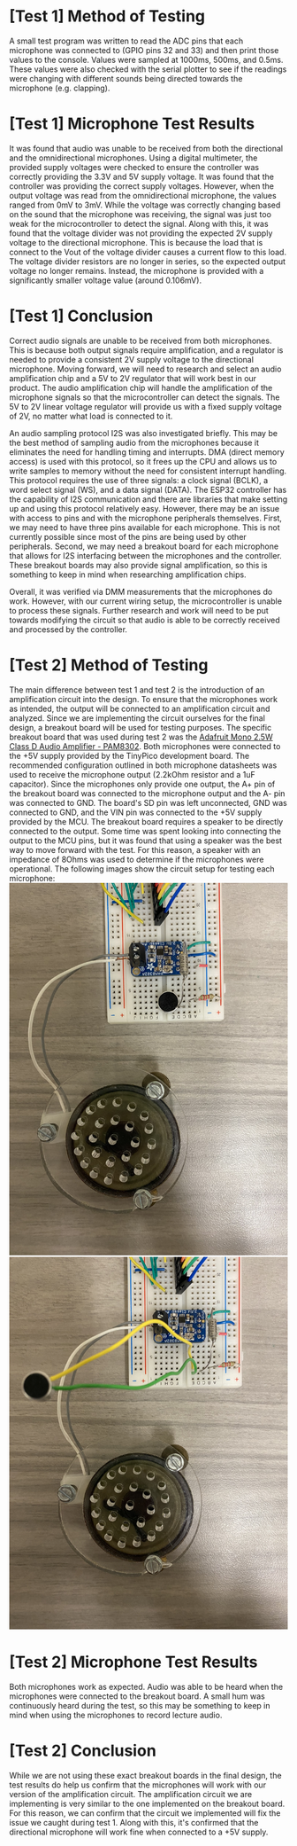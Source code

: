 # [Test 1] Method of Testing  
A small test program was written to read the ADC pins that each microphone was connected to (GPIO pins 32 and 33) and then print those values to the console. Values were sampled at 1000ms, 500ms, and 0.5ms. These values were also checked with the serial plotter to see if the readings were changing with different sounds being directed towards the microphone (e.g. clapping).
# [Test 1] Microphone Test Results  
It was found that audio was unable to be received from both the directional and the omnidirectional microphones. Using a digital multimeter, the provided supply voltages were checked to ensure the controller was correctly providing the 3.3V and 5V supply voltage. It was found that the controller was providing the correct supply voltages. However, when the output voltage was read from the omnidirectional microphone, the values ranged from 0mV to 3mV. While the voltage was correctly changing based on the sound that the microphone was receiving, the signal was just too weak for the microcontroller to detect the signal. Along with this, it was found that the voltage divider was not providing the expected 2V supply voltage to the directional microphone. This is because the load that is connect to the Vout of the voltage divider causes a current flow to this load. The voltage divider resistors are no longer in series, so the expected output voltage no longer remains. Instead, the microphone is provided with a significantly smaller voltage value (around 0.106mV). 
# [Test 1] Conclusion  
Correct audio signals are unable to be received from both microphones. This is because both output signals require amplification, and a regulator is needed to provide a consistent 2V supply voltage to the directional microphone. Moving forward, we will need to research and select an audio amplification chip and a 5V to 2V regulator that will work best in our product. The audio amplification chip will handle the amplification of the microphone signals so that the microcontroller can detect the signals. The 5V to 2V linear voltage regulator will provide us with a fixed supply voltage of 2V, no matter what load is connected to it.  
  
An audio sampling protocol I2S was also investigated briefly. This may be the best method of sampling audio from the microphones because it eliminates the need for handling timing and interrupts. DMA (direct memory access) is used with this protocol, so it frees up the CPU and allows us to write samples to memory without the need for consistent interrupt handling. This protocol requires the use of three signals: a clock signal (BCLK), a word select signal (WS), and a data signal (DATA). The ESP32 controller has the capability of I2S communication and there are libraries that make setting up and using this protocol relatively easy. However, there may be an issue with access to pins and with the microphone peripherals themselves. First, we may need to have three pins available for each microphone. This is not currently possible since most of the pins are being used by other peripherals. Second, we may need a breakout board for each microphone that allows for I2S interfacing between the microphones and the controller. These breakout boards may also provide signal amplification, so this is something to keep in mind when researching amplification chips.  
  
Overall, it was verified via DMM measurements that the microphones do work. However, with our current wiring setup, the microcontroller is unable to process these signals. Further research and work will need to be put towards modifying the circuit so that audio is able to be correctly received and processed by the controller.
  
# [Test 2] Method of Testing  
The main difference between test 1 and test 2 is the introduction of an amplification circuit into the design. To ensure that the microphones work as intended, the output will be connected to an amplification circuit and analyzed. Since we are implementing the circuit ourselves for the final design, a breakout board will be used for testing purposes. The specific breakout board that was used during test 2 was the [Adafruit Mono 2.5W Class D Audio Amplifier - PAM8302](https://www.adafruit.com/product/2130). Both microphones were connected to the +5V supply provided by the TinyPico development board. The recommended configuration outlined in both microphone datasheets was used to receive the microphone output (2.2kOhm resistor and a 1uF capacitor). Since the microphones only provide one output, the A+ pin of the breakout board was connected to the microphone output and the A- pin was connected to GND. The board's SD pin was left unconnected, GND was connected to GND, and the VIN pin was connected to the +5V supply provided by the MCU. The breakout board requires a speaker to be directly connected to the output. Some time was spent looking into connecting the output to the MCU pins, but it was found that using a speaker was the best way to move forward with the test. For this reason, a speaker with an impedance of 8Ohms was used to determine if the microphones were operational. The following images show the circuit setup for testing each microphone:  
![Omni_Mic_Test](uploads/840b41e9c787dd2f3fad0dba5f9062b2/Omni_Mic_Test.jpg)  
![Dir_Mic_Test](uploads/dd547eb8cfb3e64126a539ae5e4dca14/Dir_Mic_Test.jpg)  
# [Test 2] Microphone Test Results  
Both microphones work as expected. Audio was able to be heard when the microphones were connected to the breakout board. A small hum was continuously heard during the test, so this may be something to keep in mind when using the microphones to record lecture audio.
# [Test 2] Conclusion  
While we are not using these exact breakout boards in the final design, the test results do help us confirm that the microphones will work with our version of the amplification circuit. The amplification circuit we are implementing is very similar to the one implemented on the breakout board. For this reason, we can confirm that the circuit we implemented will fix the issue we caught during test 1. Along with this, it's confirmed that the directional microphone will work fine when connected to a +5V supply.